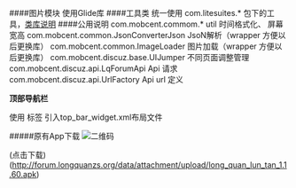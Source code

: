 ####图片模块
使用Glide库
####工具类
统一使用 com.litesuites.* 包下的工具，[类库说明](https://github.com/litesuits/android-common)
####公用说明
com.mobcent.commom.*  util  时间格式化、 屏幕宽高
com.mobcent.common.JsonConverterJson JsoN解析（wrapper 方便以后更换库）
com.mobcent.common.ImageLoader 图片加载（wrapper 方便以后更换库）
com.mobcent.discuz.base.UIJumper  不同页面调整管理
com.mobcent.discuz.api.LqForumApi  Api 请求
com.mobcent.discuz.api.UrlFactory  Api url 定义

**顶部导航栏**

 使用<include> 标签 引入top_bar_widget.xml布局文件
 
#####原有App下载
![二维码](http://thumbnail0.baidupcs.com/thumbnail/76e4353eed18016f0ebe36f950c020c5?fid=100896981-250528-848820782533230&time=1471654800&rt=sh&sign=FDTAER-DCb740ccc5511e5e8fedcff06b081203-1LP2h6d1wg5ReQhRARgHyebrqC8%3D&expires=8h&chkv=0&chkbd=0&chkpc=&dp-logid=5389518753680743546&dp-callid=0&size=c710_u400&quality=100)

(点击下载)(http://forum.longquanzs.org/data/attachment/upload/long_quan_lun_tan_1.1.60.apk)

